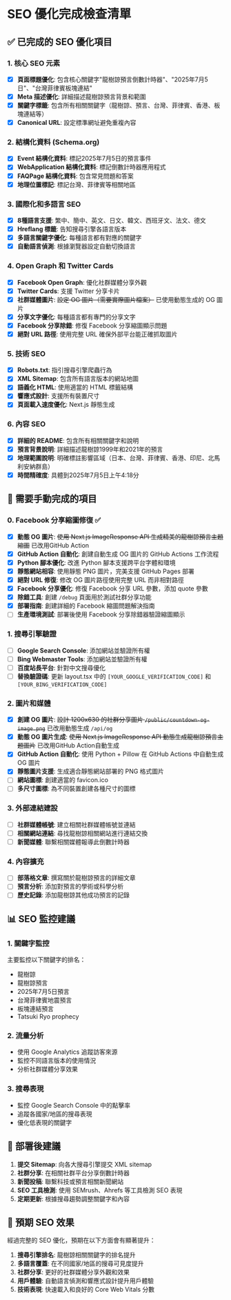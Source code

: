 # SEO 優化完成檢查清單

## ✅ 已完成的 SEO 優化項目

### 1. 核心 SEO 元素
- [x] **頁面標題優化**: 包含核心關鍵字"龍樹諒預言倒數計時器"、"2025年7月5日"、"台灣菲律賓板塊連結"
- [x] **Meta 描述優化**: 詳細描述龍樹諒預言背景和範圍
- [x] **關鍵字標籤**: 包含所有相關關鍵字（龍樹諒、預言、台灣、菲律賓、香港、板塊連結等）
- [x] **Canonical URL**: 設定標準網址避免重複內容

### 2. 結構化資料 (Schema.org)
- [x] **Event 結構化資料**: 標記2025年7月5日的預言事件
- [x] **WebApplication 結構化資料**: 標記倒數計時器應用程式
- [x] **FAQPage 結構化資料**: 包含常見問題和答案
- [x] **地理位置標記**: 標記台灣、菲律賓等相關地區

### 3. 國際化和多語言 SEO
- [x] **8種語言支援**: 繁中、簡中、英文、日文、韓文、西班牙文、法文、德文
- [x] **Hreflang 標籤**: 告知搜尋引擎各語言版本
- [x] **多語言關鍵字優化**: 每種語言都有對應的關鍵字
- [x] **自動語言偵測**: 根據瀏覽器設定自動切換語言

### 4. Open Graph 和 Twitter Cards
- [x] **Facebook Open Graph**: 優化社群媒體分享外觀
- [x] **Twitter Cards**: 支援 Twitter 分享卡片
- [x] **社群媒體圖片**: ~~設定 OG 圖片（需要實際圖片檔案）~~ 已使用動態生成的 OG 圖片
- [x] **分享文字優化**: 每種語言都有專門的分享文字
- [x] **Facebook 分享除錯**: 修復 Facebook 分享縮圖顯示問題
- [x] **絕對 URL 路徑**: 使用完整 URL 確保外部平台能正確抓取圖片

### 5. 技術 SEO
- [x] **Robots.txt**: 指引搜尋引擎爬蟲行為
- [x] **XML Sitemap**: 包含所有語言版本的網站地圖
- [x] **語義化 HTML**: 使用適當的 HTML 標籤結構
- [x] **響應式設計**: 支援所有裝置尺寸
- [x] **頁面載入速度優化**: Next.js 靜態生成

### 6. 內容 SEO
- [x] **詳細的 README**: 包含所有相關關鍵字和說明
- [x] **預言背景說明**: 詳細描述龍樹諒1999年和2021年的預言
- [x] **地理範圍說明**: 明確標註影響區域（日本、台灣、菲律賓、香港、印尼、北馬利安納群島）
- [x] **時間精確度**: 具體到2025年7月5日上午4:18分

## 🔧 需要手動完成的項目

### 0. Facebook 分享縮圖修復 ✅
- [x] **動態 OG 圖片**: ~~使用 Next.js ImageResponse API 生成精美的龍樹諒預言主題縮圖~~ 已改用GitHub Action
- [x] **GitHub Action 自動化**: 創建自動生成 OG 圖片的 GitHub Actions 工作流程
- [x] **Python 腳本優化**: 改進 Python 腳本支援跨平台字體和環境
- [x] **靜態網站相容**: 使用靜態 PNG 圖片，完美支援 GitHub Pages 部署
- [x] **絕對 URL 修復**: 修改 OG 圖片路徑使用完整 URL 而非相對路徑
- [x] **Facebook 分享優化**: 修復 Facebook 分享 URL 參數，添加 quote 參數
- [x] **除錯工具**: 創建 `/debug` 頁面用於測試社群分享功能
- [x] **部署指南**: 創建詳細的 Facebook 縮圖問題解決指南
- [ ] **生產環境測試**: 部署後使用 Facebook 分享除錯器驗證縮圖顯示

### 1. 搜尋引擎驗證
- [ ] **Google Search Console**: 添加網站並驗證所有權
- [ ] **Bing Webmaster Tools**: 添加網站並驗證所有權
- [ ] **百度站長平台**: 針對中文搜尋優化
- [ ] **替換驗證碼**: 更新 layout.tsx 中的 `[YOUR_GOOGLE_VERIFICATION_CODE]` 和 `[YOUR_BING_VERIFICATION_CODE]`

### 2. 圖片和媒體
- [x] **創建 OG 圖片**: ~~設計 1200x630 的社群分享圖片 `/public/countdown-og-image.png`~~ 已改用動態生成 `/api/og`
- [x] **動態 OG 圖片生成**: ~~使用 Next.js ImageResponse API 動態生成龍樹諒預言主題圖片~~ 已改用GitHub Action自動生成
- [x] **GitHub Action 自動化**: 使用 Python + Pillow 在 GitHub Actions 中自動生成 OG 圖片
- [x] **靜態圖片支援**: 生成適合靜態網站部署的 PNG 格式圖片
- [ ] **網站圖標**: 創建適當的 favicon.ico
- [ ] **多尺寸圖標**: 為不同裝置創建各種尺寸的圖標

### 3. 外部連結建設
- [ ] **社群媒體帳號**: 建立相關社群媒體帳號並連結
- [ ] **相關網站連結**: 尋找龍樹諒相關網站進行連結交換
- [ ] **新聞媒體**: 聯繫相關媒體報導此倒數計時器

### 4. 內容擴充
- [ ] **部落格文章**: 撰寫關於龍樹諒預言的詳細文章
- [ ] **預言分析**: 添加對預言的學術或科學分析
- [ ] **歷史記錄**: 添加龍樹諒其他成功預言的記錄

## 📊 SEO 監控建議

### 1. 關鍵字監控
主要監控以下關鍵字的排名：
- 龍樹諒
- 龍樹諒預言
- 2025年7月5日預言
- 台灣菲律賓地震預言
- 板塊連結預言
- Tatsuki Ryo prophecy

### 2. 流量分析
- 使用 Google Analytics 追蹤訪客來源
- 監控不同語言版本的使用情況
- 分析社群媒體分享效果

### 3. 搜尋表現
- 監控 Google Search Console 中的點擊率
- 追蹤各國家/地區的搜尋表現
- 優化低表現的關鍵字

## 🚀 部署後建議

1. **提交 Sitemap**: 向各大搜尋引擎提交 XML sitemap
2. **社群分享**: 在相關社群平台分享倒數計時器
3. **新聞投稿**: 聯繫科技或預言相關新聞網站
4. **SEO 工具檢測**: 使用 SEMrush、Ahrefs 等工具檢測 SEO 表現
5. **定期更新**: 根據搜尋趨勢調整關鍵字和內容

## 📝 預期 SEO 效果

經過完整的 SEO 優化，預期在以下方面會有顯著提升：

1. **搜尋引擎排名**: 龍樹諒相關關鍵字的排名提升
2. **多語言覆蓋**: 在不同國家/地區的搜尋可見度提升
3. **社群分享**: 更好的社群媒體分享外觀和效果
4. **用戶體驗**: 自動語言偵測和響應式設計提升用戶體驗
5. **技術表現**: 快速載入和良好的 Core Web Vitals 分數
